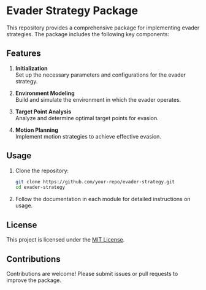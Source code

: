 # Evader Strategy Package

This repository provides a comprehensive package for implementing evader strategies. The package includes the following key components:

## Features

1. **Initialization**  
    Set up the necessary parameters and configurations for the evader strategy.

2. **Environment Modeling**  
    Build and simulate the environment in which the evader operates.

3. **Target Point Analysis**  
    Analyze and determine optimal target points for evasion.

4. **Motion Planning**  
    Implement motion strategies to achieve effective evasion.

## Usage

1. Clone the repository:
    ```bash
    git clone https://github.com/your-repo/evader-strategy.git
    cd evader-strategy
    ```

2. Follow the documentation in each module for detailed instructions on usage.

## License

This project is licensed under the [MIT License](LICENSE).

## Contributions

Contributions are welcome! Please submit issues or pull requests to improve the package.
